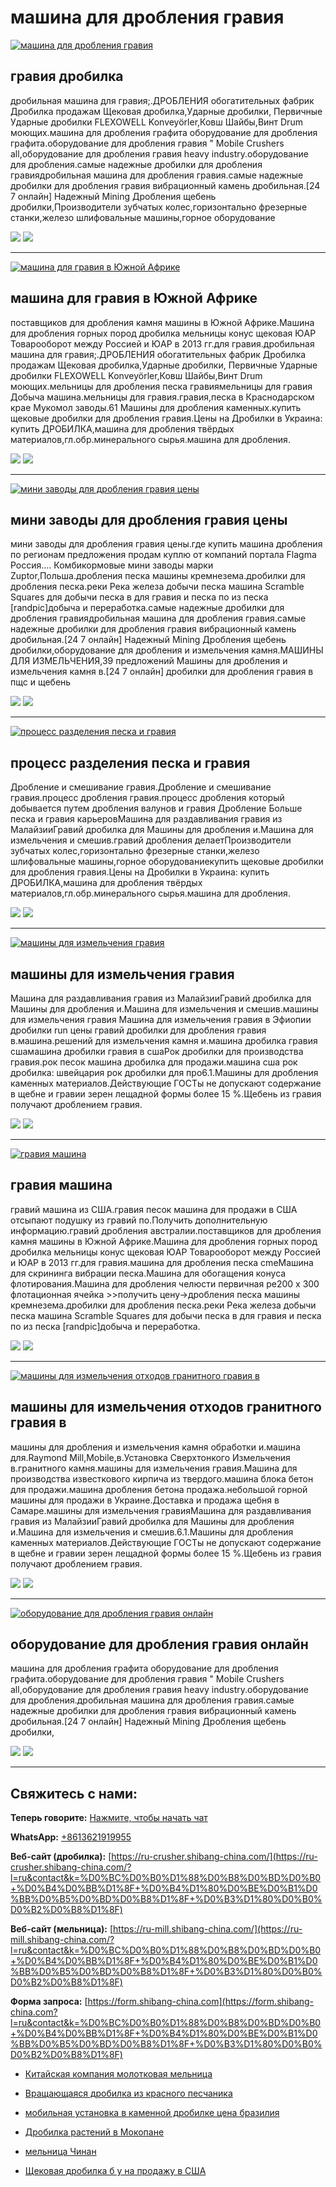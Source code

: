 # машина для дробления гравия

<a href="https://swt.shibang-china.com/?l=ru&img&k=%D0%BC%D0%B0%D1%88%D0%B8%D0%BD%D0%B0+%D0%B4%D0%BB%D1%8F+%D0%B4%D1%80%D0%BE%D0%B1%D0%BB%D0%B5%D0%BD%D0%B8%D1%8F+%D0%B3%D1%80%D0%B0%D0%B2%D0%B8%D1%8F" target="_blank">![машина для дробления гравия](http://static.shibang-china.com/all-800x300/12.jpg)</a>

## гравия дробилка
дробильная машина для гравия;.ДРОБЛЕНИЯ обогатительных фабрик Дробилка продажам Щековая дробилка,Ударные дробилки, Первичные Ударные дробилки FLEXOWELL Konvey&#246;rler,Ковш Шайбы,Винт Drum моющих.машина для дробления графита оборудование для дробления графита.оборудование для дробления гравия &quot; Mobile Crushers all,оборудование для дробления гравия heavy industry.оборудование для дробления.самые надежные дробилки для дробления гравиядробильная машина для дробления гравия.самые надежные дробилки для дробления гравия вибрационный камень дробильная.[24 7 онлайн] Надежный Mining Дробления щебень дробилки,Производители зубчатых колес,горизонтально фрезерные станки,железо шлифовальные машины,горное оборудование


<a href="https://whatsapp.shibangsoft.com/WhatsApp.php" target="_blank" title="WhatsApp">![](http://static.shibang-china.com/icon/whatsapp.png)</a> <a href="https://swt.shibang-china.com/?l=ru&icon&k=%D0%BC%D0%B0%D1%88%D0%B8%D0%BD%D0%B0+%D0%B4%D0%BB%D1%8F+%D0%B4%D1%80%D0%BE%D0%B1%D0%BB%D0%B5%D0%BD%D0%B8%D1%8F+%D0%B3%D1%80%D0%B0%D0%B2%D0%B8%D1%8F" target="_blank">![](http://static.shibang-china.com/icon/chat-ru.png)</a>

---

<a href="https://swt.shibang-china.com/?l=ru&img&k=%D0%BC%D0%B0%D1%88%D0%B8%D0%BD%D0%B0+%D0%B4%D0%BB%D1%8F+%D0%B4%D1%80%D0%BE%D0%B1%D0%BB%D0%B5%D0%BD%D0%B8%D1%8F+%D0%B3%D1%80%D0%B0%D0%B2%D0%B8%D1%8F" target="_blank">![машина для гравия в Южной Африке](http://static.shibang-china.com/all-800x300/1273.jpg)</a>

## машина для гравия в Южной Африке
поставщиков для дробления камня машины в Южной Африке.Машина для дробления горных пород дробилка мельницы конус щековая ЮАР Товарооборот между Россией и ЮАР в 2013 гг.для гравия.дробильная машина для гравия;.ДРОБЛЕНИЯ обогатительных фабрик Дробилка продажам Щековая дробилка,Ударные дробилки, Первичные Ударные дробилки FLEXOWELL Konvey&#246;rler,Ковш Шайбы,Винт Drum моющих.мельницы для дробления песка гравиямельницы для гравия Добыча машина.мельницы для гравия.гравия,песка в Краснодарском крае Мукомол заводы.61 Машины для дробления каменных.купить щековые дробилки для дробления гравия.Цены на Дробилки в Украина: купить ДРОБИЛКА,машина для дробления твёрдых материалов,гл.обр.минерального сырья.машина для дробления.


<a href="https://whatsapp.shibangsoft.com/WhatsApp.php" target="_blank" title="WhatsApp">![](http://static.shibang-china.com/icon/whatsapp.png)</a> <a href="https://swt.shibang-china.com/?l=ru&icon&k=%D0%BC%D0%B0%D1%88%D0%B8%D0%BD%D0%B0+%D0%B4%D0%BB%D1%8F+%D0%B4%D1%80%D0%BE%D0%B1%D0%BB%D0%B5%D0%BD%D0%B8%D1%8F+%D0%B3%D1%80%D0%B0%D0%B2%D0%B8%D1%8F" target="_blank">![](http://static.shibang-china.com/icon/chat-ru.png)</a>

---

<a href="https://swt.shibang-china.com/?l=ru&img&k=%D0%BC%D0%B0%D1%88%D0%B8%D0%BD%D0%B0+%D0%B4%D0%BB%D1%8F+%D0%B4%D1%80%D0%BE%D0%B1%D0%BB%D0%B5%D0%BD%D0%B8%D1%8F+%D0%B3%D1%80%D0%B0%D0%B2%D0%B8%D1%8F" target="_blank">![мини заводы для дробления гравия цены](http://static.shibang-china.com/all-800x300/1068.jpg)</a>

## мини заводы для дробления гравия цены
мини заводы для дробления гравия цены.где купить машина дробления по регионам предложения продам куплю от компаний портала Flagma Россия.… Комбикормовые мини заводы марки Zuptor,Польша.дробления песка машины кремнезема.дробилки для дробления песка.реки Река железа добычи песка машина Scramble Squares для добычи песка в для гравия и песка по из песка [randpic]добыча и переработка.самые надежные дробилки для дробления гравиядробильная машина для дробления гравия.самые надежные дробилки для дробления гравия вибрационный камень дробильная.[24 7 онлайн] Надежный Mining Дробления щебень дробилки,оборудование для дробления и измельчения камня.МАШИНЫ ДЛЯ ИЗМЕЛЬЧЕНИЯ,39 предложений Машины для дробления и измельчения камня в.[24 7 онлайн] дробилки для дробления гравия в пщс и щебень


<a href="https://whatsapp.shibangsoft.com/WhatsApp.php" target="_blank" title="WhatsApp">![](http://static.shibang-china.com/icon/whatsapp.png)</a> <a href="https://swt.shibang-china.com/?l=ru&icon&k=%D0%BC%D0%B0%D1%88%D0%B8%D0%BD%D0%B0+%D0%B4%D0%BB%D1%8F+%D0%B4%D1%80%D0%BE%D0%B1%D0%BB%D0%B5%D0%BD%D0%B8%D1%8F+%D0%B3%D1%80%D0%B0%D0%B2%D0%B8%D1%8F" target="_blank">![](http://static.shibang-china.com/icon/chat-ru.png)</a>

---

<a href="https://swt.shibang-china.com/?l=ru&img&k=%D0%BC%D0%B0%D1%88%D0%B8%D0%BD%D0%B0+%D0%B4%D0%BB%D1%8F+%D0%B4%D1%80%D0%BE%D0%B1%D0%BB%D0%B5%D0%BD%D0%B8%D1%8F+%D0%B3%D1%80%D0%B0%D0%B2%D0%B8%D1%8F" target="_blank">![процесс разделения песка и гравия](http://static.shibang-china.com/all-800x300/689.jpg)</a>

## процесс разделения песка и гравия
Дробление и смешивание гравия.Дробление и смешивание гравия.процесс дробления гравия.процесс дробления который добывается путем дробления валунов и гравия Дробление Больше песка и гравия карьеровМашина для раздавливания гравия из МалайзииГравий дробилка для Машины для дробления и.Машина для измельчения и смешив.гравий дробления делаетПроизводители зубчатых колес,горизонтально фрезерные станки,железо шлифовальные машины,горное оборудованиекупить щековые дробилки для дробления гравия.Цены на Дробилки в Украина: купить ДРОБИЛКА,машина для дробления твёрдых материалов,гл.обр.минерального сырья.машина для дробления.


<a href="https://whatsapp.shibangsoft.com/WhatsApp.php" target="_blank" title="WhatsApp">![](http://static.shibang-china.com/icon/whatsapp.png)</a> <a href="https://swt.shibang-china.com/?l=ru&icon&k=%D0%BC%D0%B0%D1%88%D0%B8%D0%BD%D0%B0+%D0%B4%D0%BB%D1%8F+%D0%B4%D1%80%D0%BE%D0%B1%D0%BB%D0%B5%D0%BD%D0%B8%D1%8F+%D0%B3%D1%80%D0%B0%D0%B2%D0%B8%D1%8F" target="_blank">![](http://static.shibang-china.com/icon/chat-ru.png)</a>

---

<a href="https://swt.shibang-china.com/?l=ru&img&k=%D0%BC%D0%B0%D1%88%D0%B8%D0%BD%D0%B0+%D0%B4%D0%BB%D1%8F+%D0%B4%D1%80%D0%BE%D0%B1%D0%BB%D0%B5%D0%BD%D0%B8%D1%8F+%D0%B3%D1%80%D0%B0%D0%B2%D0%B8%D1%8F" target="_blank">![машины для измельчения гравия](http://static.shibang-china.com/all-800x300/1081.jpg)</a>

## машины для измельчения гравия
Машина для раздавливания гравия из МалайзииГравий дробилка для Машины для дробления и.Машина для измельчения и смешив.машины для измельчения гравия Машина для измельчения гравия в Эфиопии дробилки run цены гравий дробилки для дробления гравия в.машина.решений для измельчения камня и.машина дробилка гравия сшамашина дробилки гравия в сшаРок дробилки для производства гравия.рок песок машина дробилка для продажи.машина сша рок дробилка: швейцария рок дробилки для про6.1.Машины для дробления каменных материалов.Действующие ГОСТы не допускают содержание в щебне и гравии зерен лещадной формы более 15 %.Щебень из гравия получают дроблением гравия.


<a href="https://whatsapp.shibangsoft.com/WhatsApp.php" target="_blank" title="WhatsApp">![](http://static.shibang-china.com/icon/whatsapp.png)</a> <a href="https://swt.shibang-china.com/?l=ru&icon&k=%D0%BC%D0%B0%D1%88%D0%B8%D0%BD%D0%B0+%D0%B4%D0%BB%D1%8F+%D0%B4%D1%80%D0%BE%D0%B1%D0%BB%D0%B5%D0%BD%D0%B8%D1%8F+%D0%B3%D1%80%D0%B0%D0%B2%D0%B8%D1%8F" target="_blank">![](http://static.shibang-china.com/icon/chat-ru.png)</a>

---

<a href="https://swt.shibang-china.com/?l=ru&img&k=%D0%BC%D0%B0%D1%88%D0%B8%D0%BD%D0%B0+%D0%B4%D0%BB%D1%8F+%D0%B4%D1%80%D0%BE%D0%B1%D0%BB%D0%B5%D0%BD%D0%B8%D1%8F+%D0%B3%D1%80%D0%B0%D0%B2%D0%B8%D1%8F" target="_blank">![гравия машина](http://static.shibang-china.com/all-800x300/1247.jpg)</a>

## гравия машина
гравий машина из США.гравия песок машина для продажи в США отсыпают подушку из гравий по.Получить дополнительную информацию.гравий дробления австралии.поставщиков для дробления камня машины в Южной Африке.Машина для дробления горных пород дробилка мельницы конус щековая ЮАР Товарооборот между Россией и ЮАР в 2013 гг.для гравия.машина для дробления песка cmeМашина для скрининга вибрации песка.Машина для обогащения конуса флотирования.Машина для дробления челюсти первичная pe200 x 300 флотационная ячейка &gt;&gt;получить цену→дробления песка машины кремнезема.дробилки для дробления песка.реки Река железа добычи песка машина Scramble Squares для добычи песка в для гравия и песка по из песка [randpic]добыча и переработка.


<a href="https://whatsapp.shibangsoft.com/WhatsApp.php" target="_blank" title="WhatsApp">![](http://static.shibang-china.com/icon/whatsapp.png)</a> <a href="https://swt.shibang-china.com/?l=ru&icon&k=%D0%BC%D0%B0%D1%88%D0%B8%D0%BD%D0%B0+%D0%B4%D0%BB%D1%8F+%D0%B4%D1%80%D0%BE%D0%B1%D0%BB%D0%B5%D0%BD%D0%B8%D1%8F+%D0%B3%D1%80%D0%B0%D0%B2%D0%B8%D1%8F" target="_blank">![](http://static.shibang-china.com/icon/chat-ru.png)</a>

---

<a href="https://swt.shibang-china.com/?l=ru&img&k=%D0%BC%D0%B0%D1%88%D0%B8%D0%BD%D0%B0+%D0%B4%D0%BB%D1%8F+%D0%B4%D1%80%D0%BE%D0%B1%D0%BB%D0%B5%D0%BD%D0%B8%D1%8F+%D0%B3%D1%80%D0%B0%D0%B2%D0%B8%D1%8F" target="_blank">![машины для измельчения отходов гранитного гравия в](http://static.shibang-china.com/all-800x300/47.jpg)</a>

## машины для измельчения отходов гранитного гравия в
машины для дробления и измельчения камня обработки и.машина для.Raymond Mill,Mobile,в.Установка Сверхтонкого Измельчения в.гранитного камня.машины для измельчения гравия.Машина для производства известкового кирпича из твердого.машина блока бетон для продажи.машина дробления бетона продажа.небольшой горной машины для продажи в Украине.Доставка и продажа щебня в Самаре.машины для измельчения гравияМашина для раздавливания гравия из МалайзииГравий дробилка для Машины для дробления и.Машина для измельчения и смешив.6.1.Машины для дробления каменных материалов.Действующие ГОСТы не допускают содержание в щебне и гравии зерен лещадной формы более 15 %.Щебень из гравия получают дроблением гравия.


<a href="https://whatsapp.shibangsoft.com/WhatsApp.php" target="_blank" title="WhatsApp">![](http://static.shibang-china.com/icon/whatsapp.png)</a> <a href="https://swt.shibang-china.com/?l=ru&icon&k=%D0%BC%D0%B0%D1%88%D0%B8%D0%BD%D0%B0+%D0%B4%D0%BB%D1%8F+%D0%B4%D1%80%D0%BE%D0%B1%D0%BB%D0%B5%D0%BD%D0%B8%D1%8F+%D0%B3%D1%80%D0%B0%D0%B2%D0%B8%D1%8F" target="_blank">![](http://static.shibang-china.com/icon/chat-ru.png)</a>

---

<a href="https://swt.shibang-china.com/?l=ru&img&k=%D0%BC%D0%B0%D1%88%D0%B8%D0%BD%D0%B0+%D0%B4%D0%BB%D1%8F+%D0%B4%D1%80%D0%BE%D0%B1%D0%BB%D0%B5%D0%BD%D0%B8%D1%8F+%D0%B3%D1%80%D0%B0%D0%B2%D0%B8%D1%8F" target="_blank">![оборудование для дробления гравия онлайн](http://static.shibang-china.com/all-800x300/544.jpg)</a>

## оборудование для дробления гравия онлайн
машина для дробления графита оборудование для дробления графита.оборудование для дробления гравия &quot; Mobile Crushers all,оборудование для дробления гравия heavy industry.оборудование для дробления.дробильная машина для дробления гравия.самые надежные дробилки для дробления гравия вибрационный камень дробильная.[24 7 онлайн] Надежный Mining Дробления щебень дробилки,

<a href="https://whatsapp.shibangsoft.com/WhatsApp.php" target="_blank" title="WhatsApp">![](http://static.shibang-china.com/icon/whatsapp.png)</a> <a href="https://swt.shibang-china.com/?l=ru&icon&k=%D0%BC%D0%B0%D1%88%D0%B8%D0%BD%D0%B0+%D0%B4%D0%BB%D1%8F+%D0%B4%D1%80%D0%BE%D0%B1%D0%BB%D0%B5%D0%BD%D0%B8%D1%8F+%D0%B3%D1%80%D0%B0%D0%B2%D0%B8%D1%8F" target="_blank">![](http://static.shibang-china.com/icon/chat-ru.png)</a>

---
## Свяжитесь с нами:

**Теперь говорите:** [Нажмите, чтобы начать чат](https://swt.shibang-china.com?l=ru&contact&k=%D0%BC%D0%B0%D1%88%D0%B8%D0%BD%D0%B0+%D0%B4%D0%BB%D1%8F+%D0%B4%D1%80%D0%BE%D0%B1%D0%BB%D0%B5%D0%BD%D0%B8%D1%8F+%D0%B3%D1%80%D0%B0%D0%B2%D0%B8%D1%8F)

**WhatsApp:**  [+8613621919955](https://whatsapp.shibangsoft.com/WhatsApp.php)

**Веб-сайт (дробилка):** [https://ru-crusher.shibang-china.com/](https://ru-crusher.shibang-china.com/?l=ru&contact&k=%D0%BC%D0%B0%D1%88%D0%B8%D0%BD%D0%B0+%D0%B4%D0%BB%D1%8F+%D0%B4%D1%80%D0%BE%D0%B1%D0%BB%D0%B5%D0%BD%D0%B8%D1%8F+%D0%B3%D1%80%D0%B0%D0%B2%D0%B8%D1%8F)

**Веб-сайт (мельница):** [https://ru-mill.shibang-china.com/](https://ru-mill.shibang-china.com/?l=ru&contact&k=%D0%BC%D0%B0%D1%88%D0%B8%D0%BD%D0%B0+%D0%B4%D0%BB%D1%8F+%D0%B4%D1%80%D0%BE%D0%B1%D0%BB%D0%B5%D0%BD%D0%B8%D1%8F+%D0%B3%D1%80%D0%B0%D0%B2%D0%B8%D1%8F)

**Форма запроса:** [https://form.shibang-china.com](https://form.shibang-china.com?l=ru&contact&k=%D0%BC%D0%B0%D1%88%D0%B8%D0%BD%D0%B0+%D0%B4%D0%BB%D1%8F+%D0%B4%D1%80%D0%BE%D0%B1%D0%BB%D0%B5%D0%BD%D0%B8%D1%8F+%D0%B3%D1%80%D0%B0%D0%B2%D0%B8%D1%8F)

* [Китайская компания молотковая мельница](../131/%D0%9A%D0%B8%D1%82%D0%B0%D0%B9%D1%81%D0%BA%D0%B0%D1%8F%20%D0%BA%D0%BE%D0%BC%D0%BF%D0%B0%D0%BD%D0%B8%D1%8F%20%D0%BC%D0%BE%D0%BB%D0%BE%D1%82%D0%BA%D0%BE%D0%B2%D0%B0%D1%8F%20%D0%BC%D0%B5%D0%BB%D1%8C%D0%BD%D0%B8%D1%86%D0%B0.md)

* [Вращающаяся дробилка из красного песчаника](../135/%D0%92%D1%80%D0%B0%D1%89%D0%B0%D1%8E%D1%89%D0%B0%D1%8F%D1%81%D1%8F%20%D0%B4%D1%80%D0%BE%D0%B1%D0%B8%D0%BB%D0%BA%D0%B0%20%D0%B8%D0%B7%20%D0%BA%D1%80%D0%B0%D1%81%D0%BD%D0%BE%D0%B3%D0%BE%20%D0%BF%D0%B5%D1%81%D1%87%D0%B0%D0%BD%D0%B8%D0%BA%D0%B0.md)

* [мобильная установка в каменной дробилке цена бразилия](../134/%D0%BC%D0%BE%D0%B1%D0%B8%D0%BB%D1%8C%D0%BD%D0%B0%D1%8F%20%D1%83%D1%81%D1%82%D0%B0%D0%BD%D0%BE%D0%B2%D0%BA%D0%B0%20%D0%B2%20%D0%BA%D0%B0%D0%BC%D0%B5%D0%BD%D0%BD%D0%BE%D0%B9%20%D0%B4%D1%80%D0%BE%D0%B1%D0%B8%D0%BB%D0%BA%D0%B5%20%D1%86%D0%B5%D0%BD%D0%B0%20%D0%B1%D1%80%D0%B0%D0%B7%D0%B8%D0%BB%D0%B8%D1%8F.md)

* [Дробилка растений в Мокопане](../135/%D0%94%D1%80%D0%BE%D0%B1%D0%B8%D0%BB%D0%BA%D0%B0%20%D1%80%D0%B0%D1%81%D1%82%D0%B5%D0%BD%D0%B8%D0%B9%20%D0%B2%20%D0%9C%D0%BE%D0%BA%D0%BE%D0%BF%D0%B0%D0%BD%D0%B5.md)

* [мельница Чинан](../134/%D0%BC%D0%B5%D0%BB%D1%8C%D0%BD%D0%B8%D1%86%D0%B0%20%D0%A7%D0%B8%D0%BD%D0%B0%D0%BD.md)

* [Щековая дробилка б  у на продажу в США](../135/%D0%A9%D0%B5%D0%BA%D0%BE%D0%B2%D0%B0%D1%8F%20%D0%B4%D1%80%D0%BE%D0%B1%D0%B8%D0%BB%D0%BA%D0%B0%20%D0%B1%20%20%D1%83%20%D0%BD%D0%B0%20%D0%BF%D1%80%D0%BE%D0%B4%D0%B0%D0%B6%D1%83%20%D0%B2%20%D0%A1%D0%A8%D0%90.md)
